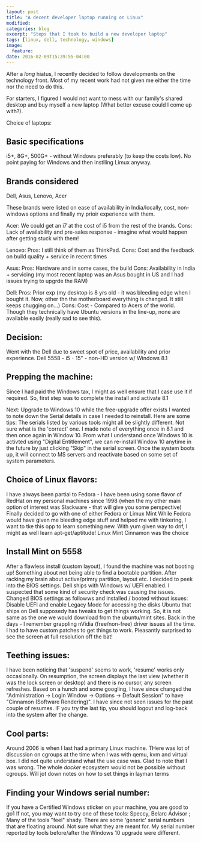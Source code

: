 ```yaml
---
layout: post
title: "A decent developer laptop running on Linux"
modified:
categories: blog
excerpt: "Steps that I took to build a new developer laptop"
tags: [linux, dell, technology, windows]
image:
  feature:
date: 2016-02-09T15:39:55-04:00
---
```


After a *long* hiatus, I recently decided to follow developments on the technology front. Most of my recent work had not given me either the time nor the need to do this.

For starters, I figured I would not want to mess with our family's shared desktop and buy myself a new laptop (What better excuse could I come up with?).

Choice of laptops:

## Basic specifications 
i5+, 8G+, 500G+ - without Windows preferably (to keep the costs low). No point paying for Windows and then instlling Limux anyway.
## Brands considered 

Dell, Asus, Lenovo, Acer 

These brands were listed on ease of availability in India/locally, cost, non-windows options and finally my prioir experience with them.

Acer: We could get an i7 at the cost of i5 from the rest of the brands. Cons: Lack of availability and pre-sales response - imagine what would happen after getting stuck with them!

Lenovo: Pros: I still think of them as ThinkPad. Cons: Cost and the feedback on build quality + service in recent times

Asus: Pros: Hardware and in some cases, the build Cons: Availability in India + servicing (my most recent laptop was an Asus bought in US and I had issues trying to upgrde the RAM)

Dell: Pros: Prior exp (my desktop is 8 yrs old - it was bleeding edge when I bought it. Now, other thn the motherboard everything is changed. It still keeps chugging on...) Cons: Cost - Compared to Acers of the world. Though they technically have Ubuntu versions in the line-up, none are available easily (really sad to see this).

## Decision:

Went with the Dell due to sweet spot of price, availability and prior experience.
Dell 5558 - i5 - 15" - non-HD version w/ Windows 8.1

## Prepping the machine:
Since I had paid the Windows tax, I might as well ensure that I case use it if required. So, first step was to complete the install and activate 8.1

Next: Upgrade to Windows 10 while the free-upgrade offer exists
I wanted to note down the Serial details in case I needed to reinstall. Here are some tips:
The serials listed by various tools might all be slightly different. Not sure what is the 'correct' one. I made note of everything once in 8.1 and then once again in Window 10.
From what I understand once Windows 10 is activted using "Digital Entitlement", we can re-install Window 10 anytime in the future by just clicking "Skip" in the serial screen. Once the system boots up, it will connect to MS servers and reactivate based on some set of system parameters.

## Choice of Linux flavors:
I have always been partial to Fedora - I have been using some flavor of RedHat on my personal machines since 1998 (when the my other main option of interest was Slackware - that will give you some perspective)
Finally decided to go with one of either Fedora or Limux Mint 
While Fedora would have given me bleeding edge stuff and helped me with tinkering, I want to tke this opp to learn something new. With yum given way to dnf, I might as well learn apt-get/aptitude!
Linux Mint Cinnamon was the choice

## Install Mint on 5558 
After a flawless install (custom layout), I found the machine was not booting up! Something about not being able to find a bootable partition. After racking my brain about active/primry partition, layout etc. I decided to peek into the BIOS settings.
Dell ships with Windows w/ UEFI enabled. I suspected that some kind of security check was causing the issues. 
Changed BIOS settings as followws and installed / booted without issues:
 Disable UEFI and enable Legacy Mode for accessing the disks
 Ubuntu that ships on Dell supposedy has tweaks to get things working. So, it is not same as the one we would download from the ubuntu/mint sites.
Back in the days - I remember grappling nVidia (free/non-free) driver issues all the time. I had to have custom patches to get things to work. Pleasantly surprised to see the screen at full resolution off the bat!

## Teething issues:
I have been noticing that 'suspend' seems to work, 'resume' works only occasionally. On resumption, the screen displays the last view (whether it was the lock screen or desktop) and there is no cursor, any screen refreshes.
Based on a hunch and some googling, I have since changed the "Administration -> Login Window -> Options -> Default Session" to have "Cinnamon (Software Rendering)". I have since not seen issues for the past couple of resumes.
IF you try the last tip, you should logout and log-back into the system after the change.

## Cool parts:
Around 2006 is when I last had a primary Linux machine. THere was lot of discussion on cgroups at the time when I was with qemu, kvm and virtual box. I did not quite understand what the use case was.
Glad to note that I was wrong. The whole *docker* ecosystem would not be possible without cgroups. Will jot down notes on how to set things in layman terms

## Finding your Windows serial number:
If you have a Certified Windows sticker on your machine, you are good to go1
If not, you may want to try one of these tools: Speccy, Belarc Advisor ; Many of the tools "feel" shady. 
There are some 'generic' serial numbers that are floating around. Not sure what they are meant for.
My serial number reported by tools before/after the Windows 10 upgrade were different. 
